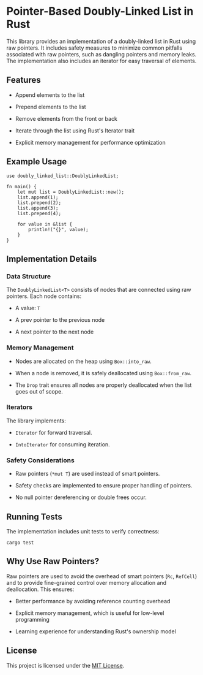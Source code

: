 # Pointer-Based Doubly-Linked List in Rust

This library provides an implementation of a doubly-linked list in Rust using raw pointers. It includes safety measures to minimize common pitfalls associated with raw pointers, such as dangling pointers and memory leaks. The implementation also includes an iterator for easy traversal of elements.

## Features

- Append elements to the list

- Prepend elements to the list

- Remove elements from the front or back

- Iterate through the list using Rust's Iterator trait

- Explicit memory management for performance optimization

## Example Usage

```{rust}
use doubly_linked_list::DoublyLinkedList;

fn main() {
    let mut list = DoublyLinkedList::new();
    list.append(1);
    list.prepend(2);
    list.append(3);
    list.prepend(4);

    for value in &list {
        println!("{}", value);
    }
}
```

## Implementation Details

### Data Structure

The `DoublyLinkedList<T>` consists of nodes that are connected using raw pointers. Each node contains:

- A value: `T`

- A prev pointer to the previous node

- A next pointer to the next node

### Memory Management

- Nodes are allocated on the heap using `Box::into_raw`.

- When a node is removed, it is safely deallocated using `Box::from_raw`.

- The `Drop` trait ensures all nodes are properly deallocated when the list goes out of scope.

### Iterators

The library implements:

- `Iterator` for forward traversal.

- `IntoIterator` for consuming iteration.

### Safety Considerations

- Raw pointers (`*mut T`) are used instead of smart pointers.

- Safety checks are implemented to ensure proper handling of pointers.

- No null pointer dereferencing or double frees occur.

## Running Tests

The implementation includes unit tests to verify correctness:

```{bash}
cargo test
```

## Why Use Raw Pointers?

Raw pointers are used to avoid the overhead of smart pointers (`Rc`, `RefCell`) and to provide fine-grained control over memory allocation and deallocation. This ensures:

- Better performance by avoiding reference counting overhead

- Explicit memory management, which is useful for low-level programming

- Learning experience for understanding Rust's ownership model

## License

This project is licensed under the [MIT License](LICENSE).
